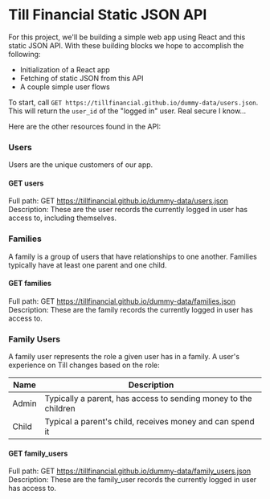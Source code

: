 # Till Financial Static JSON API

For this project, we'll be building a simple web app using React and this static JSON API. With these building blocks we hope to accomplish the following:
- Initialization of a React app
- Fetching of static JSON from this API
- A couple simple user flows

To start, call `GET https://tillfinancial.github.io/dummy-data/users.json`. This will return the `user_id` of the "logged in" user. Real secure I know...

Here are the other resources found in the API:

### Users

Users are the unique customers of our app.

#### GET users
Full path: GET https://tillfinancial.github.io/dummy-data/users.json
Description: These are the user records the currently logged in user has access to, including themselves.

### Families

A family is a group of users that have relationships to one another. Families typically have at least one parent and one child.

#### GET families
Full path: GET https://tillfinancial.github.io/dummy-data/families.json
Description: These are the family records the currently logged in user has access to.

### Family Users

A family user represents the role a given user has in a family. A user's experience on Till changes based on the role:

| Name | Description |
| --- | --- |
| Admin | Typically a parent, has access to sending money to the children |
| Child | Typical a parent's child, receives money and can spend it |

#### GET family_users
Full path: GET https://tillfinancial.github.io/dummy-data/family_users.json
Description: These are the family_user records the currently logged in user has access to.